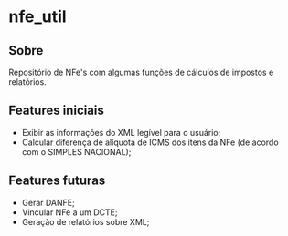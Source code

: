 # nfe_util
## Sobre
Repositório de NFe's com algumas funções de cálculos de impostos e relatórios.

## Features iniciais
- Exibir as informações do XML legível para o usuário;
- Calcular diferença de alíquota de ICMS dos itens da NFe (de acordo com o SIMPLES NACIONAL);

## Features futuras
- Gerar DANFE;
- Vincular NFe a um DCTE;
- Geração de relatórios sobre XML;


